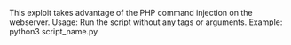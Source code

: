 This exploit takes advantage of the PHP command injection on the webserver.
Usage: Run the script without any tags or arguments.
Example: python3 script_name.py
